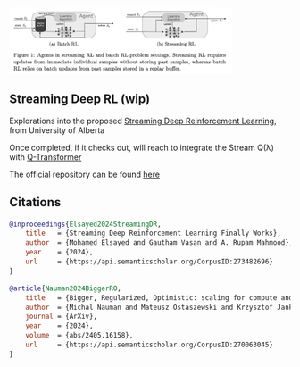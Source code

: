 <img src="./streaming.png" width="400px"></img>

## Streaming Deep RL (wip)

Explorations into the proposed [Streaming Deep Reinforcement Learning](https://arxiv.org/abs/2410.14606), from University of Alberta

Once completed, if it checks out, will reach to integrate the Stream Q(λ) with [Q-Transformer](https://github.com/lucidrains/q-transformer)

The official repository can be found <a href="https://github.com/mohmdelsayed/streaming-drl">here</a>

## Citations

```bibtex
@inproceedings{Elsayed2024StreamingDR,
    title   = {Streaming Deep Reinforcement Learning Finally Works},
    author  = {Mohamed Elsayed and Gautham Vasan and A. Rupam Mahmood},
    year    = {2024},
    url     = {https://api.semanticscholar.org/CorpusID:273482696}
}
```

```bibtex
@article{Nauman2024BiggerRO,
    title   = {Bigger, Regularized, Optimistic: scaling for compute and sample-efficient continuous control},
    author  = {Michal Nauman and Mateusz Ostaszewski and Krzysztof Jankowski and Piotr Milo's and Marek Cygan},
    journal = {ArXiv},
    year    = {2024},
    volume  = {abs/2405.16158},
    url     = {https://api.semanticscholar.org/CorpusID:270063045}
}
```
